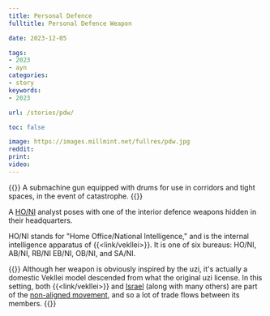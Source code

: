 ```yaml
---
title: Personal Defence
fulltitle: Personal Defence Weapon

date: 2023-12-05

tags:
- 2023
- ayn
categories:
- story
keywords:
- 2023

url: /stories/pdw/

toc: false

image: https://images.millmint.net/fullres/pdw.jpg
reddit:
print:
video:
---
```

{{<note caption>}}
A submachine gun equipped with drums for use in corridors and tight spaces, in the event of catastrophe.
{{</note>}}

A [HO/NI](/opsec/) analyst poses with one of the interior defence weapons hidden in their headquarters.

HO/NI stands for "Home Office/National Intelligence," and is the internal intelligence apparatus of {{<link/vekllei>}}. It is one of six bureaus: HO/NI, AB/NI, RB/NI EB/NI, OB/NI, and SA/NI.

{{<note>}}
Although her weapon is obviously inspired by the uzi, it's actually a domestic Vekllei model descended from what the original uzi license. In this setting, both {{<link/vekllei>}} and [<span class="fi fi-il"></span> Israel](/israel/) (along with many others) are part of the [non-aligned movement](/free-nations/), and so a lot of trade flows between its members.
{{</note>}}